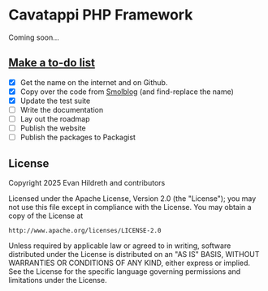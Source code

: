 # Cavatappi PHP Framework

Coming soon...

## [Make a to-do list](https://www.youtube.com/watch?v=AGxM9EShmeI)

- [x] Get the name on the internet and on Github.
- [x] Copy over the code from [Smolblog](https://github.com/smolblog/smolblog) (and find-replace the name)
- [x] Update the test suite
- [ ] Write the documentation
- [ ] Lay out the roadmap
- [ ] Publish the website
- [ ] Publish the packages to Packagist

## License

Copyright 2025 Evan Hildreth and contributors

Licensed under the Apache License, Version 2.0 (the "License");
you may not use this file except in compliance with the License.
You may obtain a copy of the License at

	http://www.apache.org/licenses/LICENSE-2.0

Unless required by applicable law or agreed to in writing, software
distributed under the License is distributed on an "AS IS" BASIS,
WITHOUT WARRANTIES OR CONDITIONS OF ANY KIND, either express or implied.
See the License for the specific language governing permissions and
limitations under the License.
